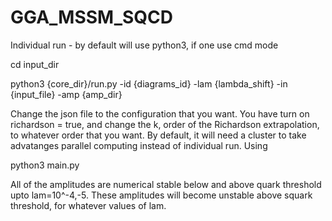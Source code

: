 # GGA_MSSM_SQCD
Individual run - by default will use python3, if one use cmd mode 

cd input_dir

python3 {core_dir}/run.py -id {diagrams_id} -lam {lambda_shift} -in {input_file} -amp {amp_dir}

Change the json file to the configuration that you want. You have turn on richardson = true, and change the k, order of the Richardson extrapolation, to whatever order that you want. By default, it will need a cluster to take advatanges parallel computing instead of individual run. Using 

python3 main.py

All of the amplitudes are numerical stable below and above quark threshold upto lam=10^-4,-5. These amplitudes will become unstable above squark threshold, for whatever values of lam. 